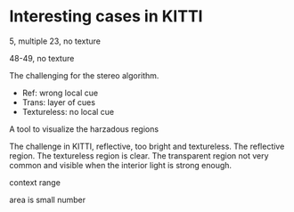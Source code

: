 # Interesting cases in KITTI

5, multiple
23, no texture

48-49, no texture

The challenging for the stereo algorithm.

- Ref: wrong local cue
- Trans: layer of cues
- Textureless: no local cue

A tool to visualize the harzadous regions

The challenge in KITTI, reflective, too bright and textureless. The reflective region.
The textureless region is clear.
The transparent region not very common and visible when the interior light is strong enough.

context range

area is small number